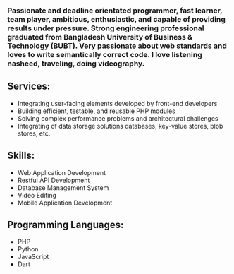 ### Passionate and deadline orientated programmer, fast learner, team player, ambitious, enthusiastic, and capable of providing results under pressure. Strong engineering professional graduated from Bangladesh University of Business & Technology (BUBT). Very passionate about web standards and loves to write semantically correct code. I love listening nasheed, traveling, doing videography. 
<!--
**hridoyraisul/hridoyraisul** is a ✨ _special_ ✨ repository because its `README.md` (this file) appears on your GitHub profile. -->

## Services:

- Integrating user-facing elements developed by front-end developers
- Building efficient, testable, and reusable PHP modules
- Solving complex performance problems and architectural challenges
- Integrating of data storage solutions databases, key-value stores, blob stores, etc.

## Skills:
- Web Application Development
- Restful API Development
- Database Management System
- Video Editing
- Mobile Application Development

## Programming Languages:
- PHP
- Python
- JavaScript
- Dart
